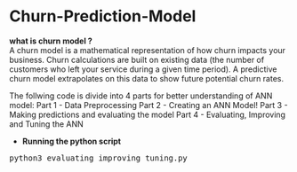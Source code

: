 # Churn-Prediction-Model

<b> what is churn model ?</b><br/>
A churn model is a mathematical representation of how churn impacts your business. Churn calculations are 
built on existing data (the number of customers who left your service during a given time period). 
A predictive churn model extrapolates on this data to show future potential churn rates.
<br/>

The follwing code is divide into 4 parts for better understanding of ANN model:
Part 1 - Data Preprocessing
Part 2 - Creating an ANN Model!
Part 3 - Making predictions and evaluating the model
Part 4 - Evaluating, Improving and Tuning the ANN

- <b>Running the python script</b>
<pre>python3 evaluating_improving_tuning.py</pre>
